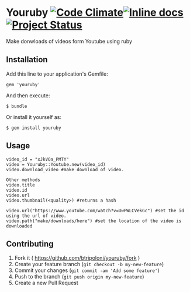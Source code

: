 # Youruby [![Code Climate](https://codeclimate.com/github/btripoloni/youruby/badges/gpa.svg)](https://codeclimate.com/github/btripoloni/youruby)[![Inline docs](http://inch-ci.org/github/btripoloni/youruby.svg?branch=master)](http://inch-ci.org/github/btripoloni/youruby)[![Project Status](http://stillmaintained.com/btripoloni/youruby.png)](http://stillmaintained.com/btripoloni/youruby)

Make donwloads of videos form Youtube using ruby

## Installation

Add this line to your application's Gemfile:

    gem 'youruby'

And then execute:

    $ bundle

Or install it yourself as:

    $ gem install youruby

## Usage

    video_id = "xJkVQa_PMTY"
    video = Youruby::Youtube.new(video_id)
    video.download_video #make download of video.

    Other methods
    video.title
    video.id
    video.url
    video.thumbnail(<quality>) #returns a hash

    video.url("https://www.youtube.com/watch?v=UwPWLCVekGc") #set the id using the url of video.
    video.path("make/downloads/here") #set the location of the video is downloaded


## Contributing

1. Fork it ( https://github.com/btripoloni/youruby/fork )
2. Create your feature branch (`git checkout -b my-new-feature`)
3. Commit your changes (`git commit -am 'Add some feature'`)
4. Push to the branch (`git push origin my-new-feature`)
5. Create a new Pull Request
